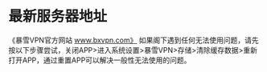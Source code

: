 # 最新服务器地址
《暴雪VPN官方网站 www.bxvpn.com》 如果阁下遇到任何无法使用问题，请先按以下步骤尝试，关闭APP>进入系统设置>暴雪VPN>存储>清除缓存数据>重新打开APP，通过重置APP可以解决一般性无法使用的问题。
